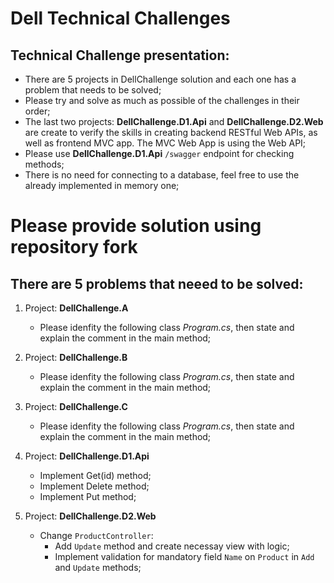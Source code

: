 # Dell Technical Challenges

## Technical Challenge presentation:
* There are 5 projects in DellChallenge solution and each one has a problem that needs to be solved;
* Please try and solve as much as possible of the challenges in their order;
* The last two projects: __DellChallenge.D1.Api__ and __DellChallenge.D2.Web__ are create to verify the skills in creating backend RESTful Web APIs, as well as frontend MVC app. The MVC Web App is using the Web API;
* Please use __DellChallenge.D1.Api__ `/swagger` endpoint for checking methods;
* There is no need for connecting to a database, feel free to use the already implemented in memory one;

# Please provide solution using repository fork

## There are 5 problems that neeed to be solved:
1. Project: __DellChallenge.A__
    * Please idenfity the following class _Program.cs_, then state and explain the comment in the main method;
    
2. Project: __DellChallenge.B__
    * Please idenfity the following class _Program.cs_, then state and explain the comment in the main method;
    
3. Project: __DellChallenge.C__
    * Please idenfity the following class _Program.cs_, then state and explain the comment in the main method;
    
4. Project: __DellChallenge.D1.Api__
    * Implement Get(id) method;
    * Implement Delete method;
    * Implement Put method;
    
5. Project: __DellChallenge.D2.Web__
    * Change `ProductController`:
        * Add `Update` method and create necessay view with logic;
        * Implement validation for mandatory field `Name` on `Product` in `Add` and `Update` methods;
